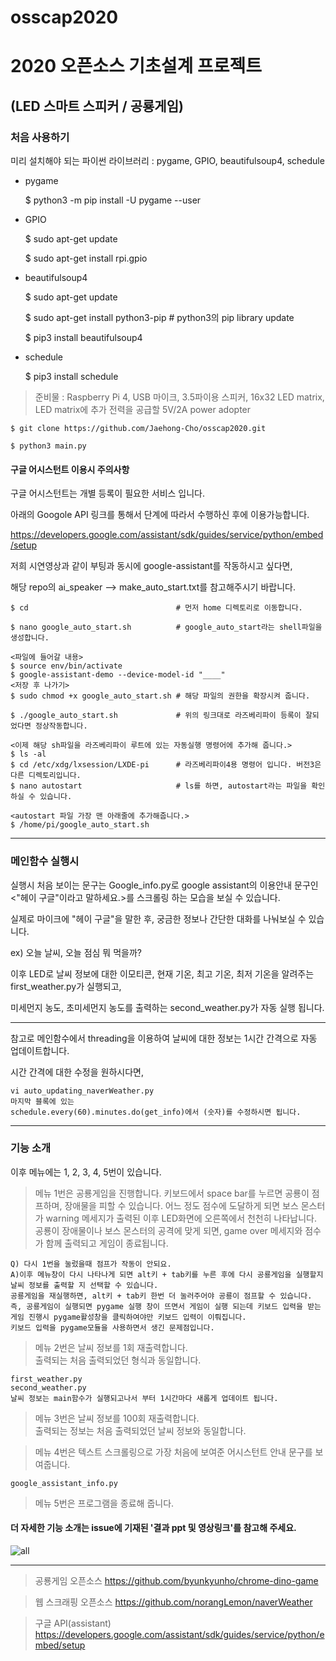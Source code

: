 # osscap2020
2020 오픈소스 기초설계 프로젝트
==================
(LED 스마트 스피커 / 공룡게임)
-----------------

### 처음 사용하기

미리 설치해야 되는 파이썬 라이브러리 : pygame, GPIO, beautifulsoup4, schedule   

* pygame

    $ python3 -m pip install -U pygame --user
    
* GPIO  
    
    $ sudo apt-get update   
    
    $ sudo apt-get install rpi.gpio 
 
* beautifulsoup4

    $ sudo apt-get update   
    
    $ sudo apt-get install python3-pip  # python3의 pip library update   
    
    $ pip3 install beautifulsoup4   

* schedule

    $ pip3 install schedule

> 준비물 : Raspberry Pi 4, USB 마이크, 3.5파이용 스피커, 16x32 LED matrix, LED matrix에 추가 전력을 공급할 5V/2A power adopter

    $ git clone https://github.com/Jaehong-Cho/osscap2020.git
  
    $ python3 main.py
    
#### 구글 어시스턴트 이용시 주의사항

구글 어시스턴트는 개별 등록이 필요한 서비스 입니다.
    
아래의 Googole API 링크를 통해서 단계에 따라서 수행하신 후에 이용가능합니다.

https://developers.google.com/assistant/sdk/guides/service/python/embed/setup

저희 시연영상과 같이 부팅과 동시에 google-assistant를 작동하시고 싶다면,

해당 repo의 ai_speaker --> make_auto_start.txt를 참고해주시기 바랍니다.

    $ cd                                 # 먼저 home 디렉토리로 이동합니다.
    
    $ nano google_auto_start.sh          # google_auto_start라는 shell파일을 생성합니다.
    
    <파일에 들어갈 내용>
    $ source env/bin/activate   
    $ google-assistant-demo --device-model-id "____"
    <저장 후 나가기>
    $ sudo chmod +x google_auto_start.sh # 해당 파일의 권한을 확장시켜 줍니다.
       
    $ ./google_auto_start.sh             # 위의 링크대로 라즈베리파이 등록이 잘되었다면 정상작동합니다.
    
    <이제 해당 sh파일을 라즈베리파이 루트에 있는 자동실행 명령어에 추가해 줍니다.>
    $ ls -al
    $ cd /etc/xdg/lxsession/LXDE-pi      # 라즈베리파이4용 명령어 입니다. 버전3은 다른 디렉토리입니다.
    $ nano autostart                     # ls를 하면, autostart라는 파일을 확인하실 수 있습니다.
    
    <autostart 파일 가장 맨 아래줄에 추가해줍니다.>
    $ /home/pi/google_auto_start.sh
-----------------------------------------------------------------

### 메인함수 실행시

실행시 처음 보이는 문구는 Google_info.py로 google assistant의 이용안내 문구인 <"헤이 구글"이라고 말하세요.>를 스크롤링 하는 모습을 보실 수 있습니다.

실제로 마이크에 "헤이 구글"을 말한 후, 궁금한 정보나 간단한 대화를 나눠보실 수 있습니다.

ex) 오늘 날씨, 오늘 점심 뭐 먹을까?

이후 LED로 날씨 정보에 대한 이모티콘, 현재 기온, 최고 기온, 최저 기온을 알려주는 first_weather.py가 실행되고,

미세먼지 농도, 초미세먼지 농도를 출력하는 second_weather.py가 자동 실행 됩니다.

------------------

참고로 메인함수에서 threading을 이용하여 날씨에 대한 정보는 1시간 간격으로 자동 업데이트합니다.

시간 간격에 대한 수정을 원하시다면, 
    
    vi auto_updating_naverWeather.py    
    마지막 블록에 있는
    schedule.every(60).minutes.do(get_info)에서 (숫자)를 수정하시면 됩니다.

-----------------------------------------------

### 기능 소개

이후 메뉴에는 1, 2, 3, 4, 5번이 있습니다.

>메뉴 1번은 공룡게임을 진행합니다.
키보드에서 space bar를 누르면 공룡이 점프하며, 장애물을 피할 수 있습니다.
어느 정도 점수에 도달하게 되면 보스 몬스터가 warning 메세지가 출력된 이후 LED화면에 오른쪽에서 천천히 나타납니다. 
공룡이 장애물이나 보스 몬스터의 공격에 맞게 되면, game over 메세지와 점수가 함께 출력되고 게임이 종료됩니다.        

    Q) 다시 1번을 눌렀을때 점프가 작동이 안되요.    
    A)이후 메뉴창이 다시 나타나게 되면 alt키 + tab키를 누른 후에 다시 공룡게임을 실행할지 날씨 정보를 출력할 지 선택할 수 있습니다.
    공룡게임을 재실행하면, alt키 + tab키 한번 더 눌러주어야 공룡이 점프할 수 있습니다.     
    즉, 공룡게임이 실행되면 pygame 실행 창이 뜨면서 게임이 실행 되는데 키보드 입력을 받는 게임 진행시 pygame활성창을 클릭하여야만 키보드 입력이 이뤄집니다.    
    키보드 입력을 pygame모듈을 사용하면서 생긴 문제점입니다.

>메뉴 2번은 날씨 정보를 1회 재출력합니다.   
출력되는 처음 출력되었던 형식과 동일합니다.

    first_weather.py
    second_weather.py
    날씨 정보는 main함수가 실행되고나서 부터 1시간마다 새롭게 업데이트 됩니다.

>메뉴 3번은 날씨 정보를 100회 재출력합니다.     
출력되는 정보는 처음 출력되었던 날씨 정보와 동일합니다.

>메뉴 4번은 텍스트 스크롤링으로 가장 처음에 보여준 어시스턴트 안내 문구를 보여줍니다.

    google_assistant_info.py

>메뉴 5번은 프로그램을 종료해 줍니다.

#### 더 자세한 기능 소개는 issue에 기재된 '결과 ppt 및 영상링크'를 참고해 주세요.

![all](https://user-images.githubusercontent.com/70634938/100569833-9492ab00-3312-11eb-9484-67228aa0d84f.jpg)

----------------------
> 공룡게임 오픈소스 https://github.com/byunkyunho/chrome-dino-game

> 웹 스크래핑 오픈소스 https://github.com/norangLemon/naverWeather

> 구글 API(assistant) https://developers.google.com/assistant/sdk/guides/service/python/embed/setup

